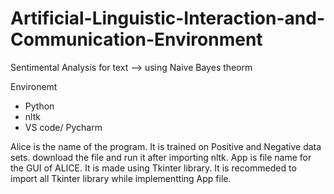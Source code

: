 # Artificial-Linguistic-Interaction-and-Communication-Environment
Sentimental Analysis for text --> using Naive Bayes theorm 

Environemt 
 - Python 
 - nltk
 - VS code/ Pycharm

Alice is the name of the program. It is trained on Positive and Negative data sets.
download the file and run it after importing nltk.
App is file name for the GUI of ALICE. It is made using Tkinter library. It is recommeded to import all Tkinter library while implementting App file.
